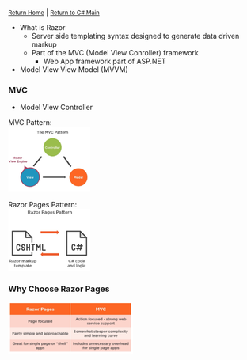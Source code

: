 <small>[Return Home](../../README.md)</small> | <small>[Return to C# Main](index.md)</small>

* What is Razor
    * Server side templating syntax designed to generate data driven markup
    * Part of the MVC (Model View Conroller) framework
        * Web App framework part of ASP.NET
* Model View View Model (MVVM)

### MVC
* Model View Controller

MVC Pattern: <br />
<img src="./../../images/MVC.png" height=50% width=33%>

Razor Pages Pattern: <br />
<img src="./../../images/razorpattern.png" height=50% width=33%>

### Why Choose Razor Pages
<img src="./../../images/whyrazor.png" height=50% width=50%>

